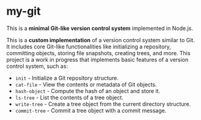 # my-git

This is a **minimal Git-like version control system** implemented in Node.js.  

This is a **custom implementation** of a version control system similar to Git. It includes core Git-like functionalities like initializing a repository, committing objects, storing file snapshots, creating trees, and more. This project is a work in progress that implements basic features of a version control system, such as:

- `init` - Initialize a Git repository structure.
- `cat-file` - View the contents or metadata of Git objects.
- `hash-object` - Compute the hash of an object and store it.
- `ls-tree` - List the contents of a tree object.
- `write-tree` - Create a tree object from the current directory structure.
- `commit-tree` - Commit a tree object with a commit message.
